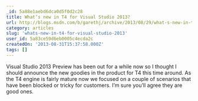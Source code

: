 ```yaml
---
_id: 5a88e1aebd6dca0d5f0d2c28
title: What’s new in T4 for Visual Studio 2013?
url: http://blogs.msdn.com/b/garethj/archive/2013/08/29/what-s-new-in-t4-for-visual-studio-2013.aspx
category: articles
slug: 'whats-new-in-t4-for-visual-studio-2013'
user_id: 5a83ce59d6eb0005c4ecda2c
createdOn: '2013-08-31T15:37:58.000Z'
tags: []
---
```


Visual Studio 2013 Preview has been out for a while now so I thought I should announce the new goodies in the product for T4 this time around. As the T4 engine is fairly mature now we focused on a couple of scenarios that have been blocked or tricky for customers. I’m sure you’ll agree they are good ones.
